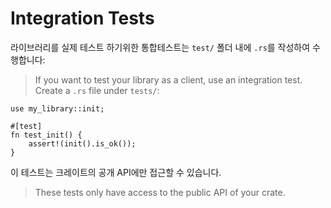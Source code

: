 # Integration Tests

라이브러리를 실제 테스트 하기위한 통합테스트는 `test/` 폴더 내에 `.rs`를 작성하여 수행합니다: 
> If you want to test your library as a client, use an integration test.
> Create a `.rs` file under `tests/`:

```rust,ignore
use my_library::init;

#[test]
fn test_init() {
    assert!(init().is_ok());
}
```

이 테스트는 크레이트의 공개 API에만 접근할 수 있습니다.
> These tests only have access to the public API of your crate.
